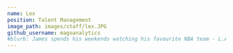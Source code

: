```yaml
---
name: Lex
position: Talent Management
image_path: images/staff/lex.JPG
github_username: magoanalytics
#blurb: James spends his weekends watching his favourite NBA team - L.A. Clippers.
---
```

